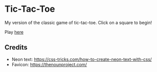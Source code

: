 # Tic-Tac-Toe

My version of the classic game of tic-tac-toe. Click on a square to begin!

Play [here](https://upbeat-clarke-36de18.netlify.app/)

## Credits

- Neon text: https://css-tricks.com/how-to-create-neon-text-with-css/
- Favicon: https://thenounproject.com/
